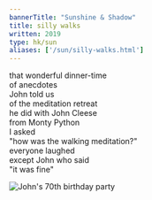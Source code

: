 ```yaml
---
bannerTitle: "Sunshine & Shadow" 
title: silly walks 
written: 2019
type: hk/sun
aliases: ['/sun/silly-walks.html']
---
```


that wonderful dinner-time  
of anecdotes  
John told us  
of the meditation retreat  
he did with John Cleese  
from Monty Python  
I asked  
"how was the walking meditation?"  
everyone laughed  
except John who said  
"it was fine"

![John's 70th birthday party](/images/chan/h-jc-birthday-party.jpg "John's 70th birthday party")
